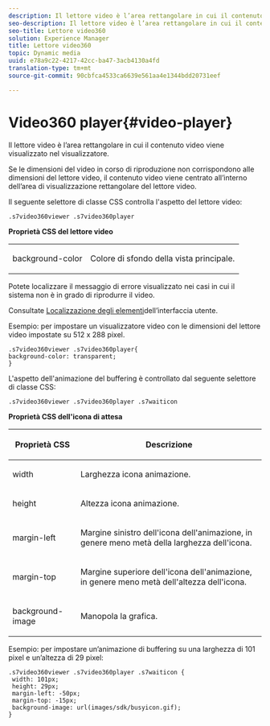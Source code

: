```yaml
---
description: Il lettore video è l’area rettangolare in cui il contenuto video viene visualizzato nel visualizzatore.
seo-description: Il lettore video è l’area rettangolare in cui il contenuto video viene visualizzato nel visualizzatore.
seo-title: Lettore video360
solution: Experience Manager
title: Lettore video360
topic: Dynamic media
uuid: e78a9c22-4217-42cc-ba47-3acb4130a4fd
translation-type: tm+mt
source-git-commit: 90cbfca4533ca6639e561aa4e1344bdd20731eef

---
```



# Video360 player{#video-player}

Il lettore video è l’area rettangolare in cui il contenuto video viene visualizzato nel visualizzatore.

<!--<a id="section_061E550C1C1D4DB2BD663A898895B38C"></a>-->

Se le dimensioni del video in corso di riproduzione non corrispondono alle dimensioni del lettore video, il contenuto video viene centrato all’interno dell’area di visualizzazione rettangolare del lettore video.

Il seguente selettore di classe CSS controlla l&#39;aspetto del lettore video:

```
.s7video360viewer .s7video360player
```

**Proprietà CSS del lettore video**

<table id="table_C48C56E696304C9BAFEE71BA9EA9A174"> 
 <tbody> 
  <tr> 
   <td colname="col1"> <p> <span class="codeph"> background-color </span> </p> </td> 
   <td colname="col2"> <p>Colore di sfondo della vista principale. </p> </td> 
  </tr> 
 </tbody> 
</table>

Potete localizzare il messaggio di errore visualizzato nei casi in cui il sistema non è in grado di riprodurre il video.

Consultate [Localizzazione degli elementi](../../../c-html5-aem-asset-viewers/c-html5-aem-video360/c-html5-aem-video360-localization.md#concept-16262b8096474d6c9c018c3e99110dd1)dell’interfaccia utente.

Esempio: per impostare un visualizzatore video con le dimensioni del lettore video impostate su 512 x 288 pixel.

```
.s7video360viewer .s7video360player{ 
background-color: transparent; 
}
```

<!--<a id="section_5B82913FF3C44B7B8187969CB15E9560"></a>-->

L&#39;aspetto dell&#39;animazione del buffering è controllato dal seguente selettore di classe CSS:

```
.s7video360viewer .s7video360player .s7waiticon
```

**Proprietà CSS dell&#39;icona di attesa**

<table id="table_8DB41A0FF2A746F78B763564C4F3EBE0"> 
 <thead> 
  <tr> 
   <th colname="col1" class="entry"> <p>Proprietà CSS </p> </th> 
   <th colname="col2" class="entry"> <p>Descrizione </p> </th> 
  </tr> 
 </thead>
 <tbody> 
  <tr> 
   <td colname="col1"> <p> <span class="codeph"> width </span> </p> </td> 
   <td colname="col2"> <p> Larghezza icona animazione. </p> </td> 
  </tr> 
  <tr> 
   <td colname="col1"> <p> <span class="codeph"> height </span> </p> </td> 
   <td colname="col2"> <p> Altezza icona animazione. </p> </td> 
  </tr> 
  <tr> 
   <td colname="col1"> <p> <span class="codeph"> margin-left </span> </p> </td> 
   <td colname="col2"> <p> Margine sinistro dell'icona dell'animazione, in genere meno metà della larghezza dell'icona. </p> </td> 
  </tr> 
  <tr> 
   <td colname="col1"> <p> <span class="codeph"> margin-top </span> </p> </td> 
   <td colname="col2"> <p> Margine superiore dell'icona dell'animazione, in genere meno metà dell'altezza dell'icona. </p> </td> 
  </tr> 
  <tr> 
   <td colname="col1"> <p> <span class="codeph"> background-image </span> </p> </td> 
   <td colname="col2"> <p> Manopola la grafica. </p> </td> 
  </tr> 
 </tbody> 
</table>

Esempio: per impostare un’animazione di buffering su una larghezza di 101 pixel e un’altezza di 29 pixel:

```
.s7video360viewer .s7video360player .s7waiticon { 
 width: 101px; 
 height: 29px; 
 margin-left: -50px; 
 margin-top: -15px; 
 background-image: url(images/sdk/busyicon.gif); 
}
```

